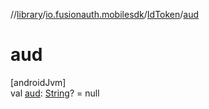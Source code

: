 //[library](../../../index.md)/[io.fusionauth.mobilesdk](../index.md)/[IdToken](index.md)/[aud](aud.md)

# aud

[androidJvm]\
val [aud](aud.md): [String](https://kotlinlang.org/api/latest/jvm/stdlib/kotlin/-string/index.html)? = null
